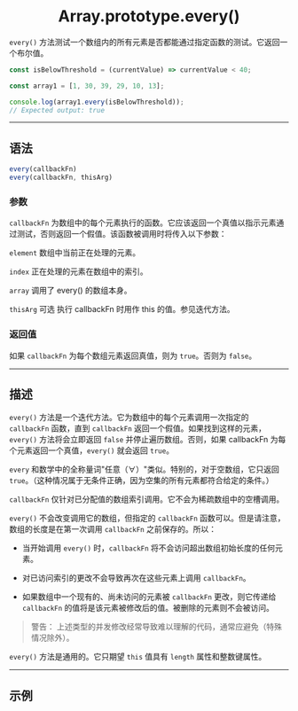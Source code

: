 # <center> Array.prototype.every()

`every()` 方法测试一个数组内的所有元素是否都能通过指定函数的测试。它返回一个布尔值。
```javascript
const isBelowThreshold = (currentValue) => currentValue < 40;

const array1 = [1, 30, 39, 29, 10, 13];

console.log(array1.every(isBelowThreshold));
// Expected output: true
```
<hr>

## 语法
```javascript
every(callbackFn)
every(callbackFn, thisArg)
```

### 参数
`callbackFn`
为数组中的每个元素执行的函数。它应该返回一个真值以指示元素通过测试，否则返回一个假值。该函数被调用时将传入以下参数：

`element`
数组中当前正在处理的元素。

`index`
正在处理的元素在数组中的索引。

`array`
调用了 every() 的数组本身。

`thisArg` 可选
执行 callbackFn 时用作 this 的值。参见迭代方法。

### 返回值
如果 `callbackFn` 为每个数组元素返回真值，则为 `true`。否则为 `false`。

<hr>

## 描述

`every()` 方法是一个迭代方法。它为数组中的每个元素调用一次指定的 `callbackFn` 函数，直到 `callbackFn` 返回一个假值。如果找到这样的元素，`every()` 方法将会立即返回 `false` 并停止遍历数组。否则，如果 callbackFn 为每个元素返回一个真值，`every()` 就会返回 `true`。

`every` 和数学中的全称量词"任意（∀）"类似。特别的，对于空数组，它只返回 `true`。（这种情况属于无条件正确，因为空集的所有元素都符合给定的条件。）

`callbackFn` 仅针对已分配值的数组索引调用。它不会为稀疏数组中的空槽调用。

`every()` 不会改变调用它的数组，但指定的 `callbackFn` 函数可以。但是请注意，数组的长度是在第一次调用 `callbackFn` 之前保存的。所以：

- 当开始调用 `every()` 时，`callbackFn` 将不会访问超出数组初始长度的任何元素。

- 对已访问索引的更改不会导致再次在这些元素上调用 `callbackFn`。
  
- 如果数组中一个现有的、尚未访问的元素被 `callbackFn` 更改，则它传递给 `callbackFn` 的值将是该元素被修改后的值。被删除的元素则不会被访问。

> 警告： 上述类型的并发修改经常导致难以理解的代码，通常应避免（特殊情况除外）。

`every()` 方法是通用的。它只期望 `this` 值具有 `length` 属性和整数键属性。

<hr>

## 示例                                                                                                                  